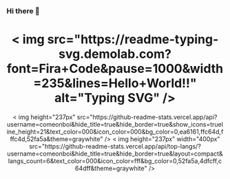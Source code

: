 ### Hi there 👋

<!--
**longsizhuo/longsizhuo** is a ✨ _special_ ✨ repository because its `README.md` (this file) appears on your GitHub profile.

Here are some ideas to get you started:

- 🔭 I’m currently working on ...
- 🌱 I’m currently learning ...
- 👯 I’m looking to collaborate on ...
- 🤔 I’m looking for help with ...
- 💬 Ask me about ...
- 📫 How to reach me: ...
- 😄 Pronouns: ...
- ⚡ Fun fact: ...
-->

<h1 align="center">
  < img src="https://readme-typing-svg.demolab.com?font=Fira+Code&pause=1000&width=235&lines=Hello+World!!" alt="Typing SVG" />
</h1>

<div align="center"> < img height="237px" src="https://github-readme-stats.vercel.app/api?username=comeonboi&hide_title=true&hide_border=true&show_icons=trueline_height=21&text_color=000&icon_color=000&bg_color=0,ea6161,ffc64d,fffc4d,52fa5a&theme=graywhite" />
  < img height="237px" width="400px" src="https://github-readme-stats.vercel.app/api/top-langs/?username=comeonboi&hide_title=true&hide_border=true&layout=compact&langs_count=6&text_color=000&icon_color=fff&bg_color=0,52fa5a,4dfcff,c64dff&theme=graywhite" /> 
</div>
